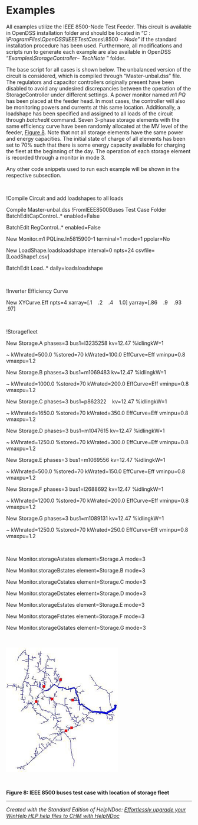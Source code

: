# Examples

All examples utilize the IEEE 8500-Node Test Feeder. This circuit is available in OpenDSS installation folder and should be located in “*C* : *\\ProgramFiles\\OpenDSS\\IEEETestCases\\*&#8202;8500 *− Node*” if the standard installation procedure has been used. Furthermore, all modifications and scripts run to generate each example are also available in OpenDSS “*Examples\\StorageController− TechNote* ” folder.

The base script for all cases is shown below. The unbalanced version of the circuit is considered, which is compiled through “Master-unbal.dss” file. The regulators and capacitor controllers originally present have been disabled to avoid any undesired discrepancies between the operation of the StorageController under different settings. A power monitor named *m*1 *PQ* has been placed at the feeder head. In most cases, the controller will also be monitoring powers and currents at this same location. Additionally, a loadshape has been specified and assigned to all loads of the circuit through *batchedit* command. Seven 3-phase storage elements with the same efficiency curve have been randomly allocated at the MV level of the feeder, [Figure 8](<Examples3.md#\_bookmark15>). Note that not all storage elements have the same power and energy capacities. The initial state of charge of all elements has been set to 70% such that there is some energy capacity available for charging the fleet at the beginning of the day. The operation of each storage element is recorded through a monitor in mode 3.

Any other code snippets used to run each example will be shown in the respective subsection.

*&nbsp;*&nbsp; &nbsp; &nbsp; &nbsp;

\!Compile Circuit and add loadshapes to all loads

Compile Master-unbal.dss \!FromIEEE8500Buses Test Case Folder BatchEditCapControl..\* enabled=False

BatchEdit RegControl..\* enabled=False

New Monitor.m1 PQLine.ln5815900-1 terminal=1 mode=1 ppolar=No

New LoadShape.loadsloadshape interval=0 npts=24 csvfile=\[LoadShape1.csv\]

BatchEdit Load..\* daily=loadsloadshape

&nbsp;

\!Inverter Efficiency Curve

New XYCurve.Eff npts=4 xarray=\[.1&nbsp; &nbsp; .2&nbsp; &nbsp; .4&nbsp; &nbsp; 1.0\] yarray=\[.86&nbsp; &nbsp; .9&nbsp; &nbsp; .93&nbsp; &nbsp; .97\]

&nbsp;

\!Storagefleet

New Storage.A phases=3 bus1=l3235258 kv=12.47 %idlingkW=1

\~ kWhrated=500.0 %stored=70 kWrated=100.0 EffCurve=Eff vminpu=0.8 vmaxpu=1.2

New Storage.B phases=3 bus1=m1069483 kv=12.47 %idlingkW=1

\~ kWhrated=1000.0 %stored=70 kWrated=200.0 EffCurve=Eff vminpu=0.8 vmaxpu=1.2

New Storage.C phases=3 bus1=p862322&nbsp; &nbsp; kv=12.47 %idlingkW=1

\~ kWhrated=1650.0 %stored=70 kWrated=350.0 EffCurve=Eff vminpu=0.8 vmaxpu=1.2

New Storage.D phases=3 bus1=m1047615 kv=12.47 %idlingkW=1

\~ kWhrated=1250.0 %stored=70 kWrated=300.0 EffCurve=Eff vminpu=0.8 vmaxpu=1.2

New Storage.E phases=3 bus1=m1069556 kv=12.47 %idlingkW=1

\~ kWhrated=500.0 %stored=70 kWrated=150.0 EffCurve=Eff vminpu=0.8 vmaxpu=1.2

New Storage.F phases=3 bus1=l2688692 kv=12.47 %idlingkW=1

\~ kWhrated=1200.0 %stored=70 kWrated=200.0 EffCurve=Eff vminpu=0.8 vmaxpu=1.2

New Storage.G phases=3 bus1=m1089131 kv=12.47 %idlingkW=1

\~ kWhrated=1250.0 %stored=70 kWrated=250.0 EffCurve=Eff vminpu=0.8 vmaxpu=1.2

&nbsp;

New Monitor.storageAstates element=Storage.A mode=3

New Monitor.storageBstates element=Storage.B mode=3

New Monitor.storageCstates element=Storage.C mode=3

New Monitor.storageDstates element=Storage.D mode=3&nbsp;

New Monitor.storageEstates element=Storage.E mode=3

New Monitor.storageFstates element=Storage.F mode=3

New Monitor.storageGstates element=Storage.G mode=3

*&nbsp;*&nbsp; &nbsp; &nbsp; &nbsp;

![Image](<lib/NewItem400.jpg>)

&nbsp;

**Figure 8: IEEE 8500 buses test case with location of storage fleet**


***
_Created with the Standard Edition of HelpNDoc: [Effortlessly upgrade your WinHelp HLP help files to CHM with HelpNDoc](<https://www.helpndoc.com/step-by-step-guides/how-to-convert-a-hlp-winhelp-help-file-to-a-chm-html-help-help-file/>)_
